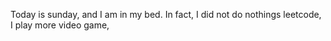 Today is sunday, and I am in my bed.
In fact, I did not do nothings leetcode, 
I play more video game,